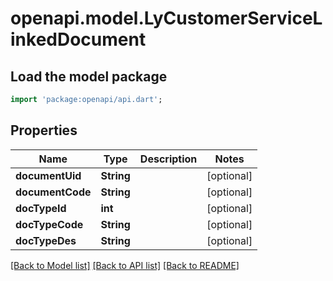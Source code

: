 # openapi.model.LyCustomerServiceLinkedDocument

## Load the model package
```dart
import 'package:openapi/api.dart';
```

## Properties
Name | Type | Description | Notes
------------ | ------------- | ------------- | -------------
**documentUid** | **String** |  | [optional] 
**documentCode** | **String** |  | [optional] 
**docTypeId** | **int** |  | [optional] 
**docTypeCode** | **String** |  | [optional] 
**docTypeDes** | **String** |  | [optional] 

[[Back to Model list]](../README.md#documentation-for-models) [[Back to API list]](../README.md#documentation-for-api-endpoints) [[Back to README]](../README.md)


